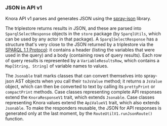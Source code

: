 <!---
Copyright © 2015-2021 the contributors (see Contributors.md).

This file is part of DSP — DaSCH Service Platform.

DSP is free software: you can redistribute it and/or modify
it under the terms of the GNU Affero General Public License as published
by the Free Software Foundation, either version 3 of the License, or
(at your option) any later version.

DSP is distributed in the hope that it will be useful,
but WITHOUT ANY WARRANTY; without even the implied warranty of
MERCHANTABILITY or FITNESS FOR A PARTICULAR PURPOSE.  See the
GNU Affero General Public License for more details.

You should have received a copy of the GNU Affero General Public
License along with DSP.  If not, see <http://www.gnu.org/licenses/>.
-->

### JSON in API v1

Knora API v1 parses and generates JSON using the
[spray-json](https://github.com/spray/spray-json) library.

The triplestore returns results in JSON, and these are parsed into
`SparqlSelectResponse` objects in the `store` package (by `SparqlUtils`,
which can be used by any actor in that package). A
`SparqlSelectResponse` has a structure that's very close to the JSON
returned by a triplestore via the [SPARQL 1.1
Protocol](http://www.w3.org/TR/sparql11-protocol/): it contains a header
(listing the variables that were used in the query) and a body
(containing rows of query results). Each row of query results is
represented by a `VariableResultsRow`, which contains a `Map[String,
String]` of variable names to values.

The `Jsonable` trait marks classes that can convert themselves into
spray-json AST objects when you call their `toJsValue` method; it
returns a `JsValue` object, which can then be converted to text by
calling its `prettyPrint` or `compactPrint` methods. Case classes
representing complete API responses extend the `KnoraResponseV1` trait,
which extends `Jsonable`. Case classes representing Knora values extend
the `ApiValueV1` trait, which also extends `Jsonable`. To make the
responders reusable, the JSON for API responses is generated only at the
last moment, by the `RouteUtilV1.runJsonRoute()` function.
